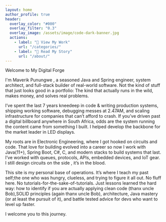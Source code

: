 ```yaml
---
layout: home
author_profile: true
header:
  overlay_color: "#000"
  overlay_filter: "0.3"
  overlay_image: /assets/image/code-dark-banner.jpg
  actions:
    - label: "🚀 View My Work"
      url: "/categories/"
    - label: "📜 Read My Story"
      url: "/about/"
---
```



Welcome to My Digital Forge

I'm Maverik Punungwe , a seasoned Java and Spring engineer, system architect, and full-stack builder of real-world software. Not the kind of stuff that just looks good in a portfolio: The kind that actually runs in the wild, makes money, and solves real problems.

I’ve spent the last 7 years kneedeep in code & writing production systems, shipping working software, debugging messes at 2.47AM, and scaling infrastructure for companies that can’t afford to crash. If you’ve driven past a digital billboard anywhere in South Africa, odds are the system running the content came from something I built. I helped develop the backbone for the market leader in LED displays.

My roots are in Electronic Engineering, where I got hooked on circuits and code. That love for building evolved into a career so now I work with Java(11+), Spring Boot, C#, C, and modern stacks to build systems that last. I’ve worked with queues, protocols, APIs, embedded devices, and IoT gear. I still design circuits on the side , it’s in the blood.

This site is my personal base of operations. It’s where I teach my past self;the one who was hungry, clueless, and trying to figure it all out. No fluff here. No tutorials-for-the-sake-of-tutorials. Just lessons learned the hard way: how to identify if you are actually applying clean code (thanx uncle Bob),SOLID principles (again thanx uncle Bob), architecture, Java mastery (or at least the pursuit of it), and battle tested advice for devs who want to level up faster.

I welcome you to this journey.
